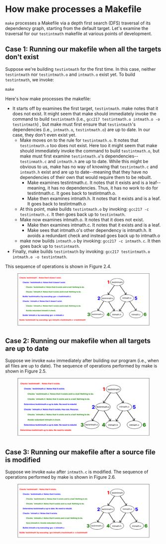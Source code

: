 # How make processes a Makefile

`make` processes a Makefile via a depth first search (DFS) traversal of its dependency graph, starting from the default target. Let's examine the traversal for our `testintmath` makefile at various points of development.&#x20;

## Case 1: Running our makefile when all the targets don't exist

Suppose we're building `testintmath` for the first time. In this case, neither `testintmath` nor `testintmath.o` and `intmath.o` exist yet. To build `testintmath`, we invoke:&#x20;

```
make
```

Here's how make processes the makefile:

* It starts off by examines the first target, `testintmath`. make notes that it does not exist. It might seem that make should immediately invoke the command to build `testintmath` (i.e., `gcc217 testintmath.o intmath.o -o testintmath`) , but make must first ensure that `testintmath`'s dependencies (i.e., `intmath.o`, `testintmath.o`) are up to date. In our case, they don't even exist yet.&#x20;
  * Make moves on to the rule for `testintmath.o`. It notes that `testintmath.o` too does not exist. Here too it might seem that make should immediately invoke the command to build `testintmath.o`, but make must first examine `testintmath.o`'s dependencies--`testinmath.c` and `intmath.h` are up to date. While this might be obvious to us, make has no way of knowing that `testintmath.c` and `intmath.h` exist and are up to date--meaning that they have no dependencies of their own that would require them to be rebuilt.
    * Make examines testintmath.c. It notes that it exists and is a leaf--meaning, it has no dependencies. Thus, it has no work to do for testintmath.c. It goes back to testintmath.o.
    * Make then examines intmath.h. It notes that it exists and is a leaf. It goes back to testintmath.o
  * At this point, make builds `testintmath.o` by invoking: `gcc217 -c testintmath.c`. It then goes back up to `testintmath`.&#x20;
  * Make now examines intmath.o. It notes that it does not exist.&#x20;
    * Make then examines intmath.c. It notes that it exists and is a leaf.&#x20;
    * Make sees that intmath.o's other dependency is intmath.h. It avoids a redundant check and instead goes back up to intmath.o
  * make now builds `intmath.o` by invoking: `gcc217 -c intmath.c`. It then goes back up to `testintmath`.&#x20;
* Finally, make builds `testintmath` by invoking: `gcc217 testintmath.o intmath.o -o testintmath`.

This sequence of operations is shown in Figure 2.4.

<figure><img src="../../.gitbook/assets/Group 66 (5).png" alt=""><figcaption></figcaption></figure>

## Case 2: Running our makefile when all targets are up to date

Suppose we invoke `make` immediately after building our program (i.e., when all files are up to date). The sequence of operations performed by make is shown in Figure 2.5.

<figure><img src="../../.gitbook/assets/Group 67 (1).png" alt=""><figcaption></figcaption></figure>

## Case 3: Running our makefile after a source file is modified

Suppose we invoke `make` after `intmath.c` is modified. The sequence of operations performed by make is shown in Figure 2.6.

<figure><img src="../../.gitbook/assets/Group 68 (2).png" alt=""><figcaption></figcaption></figure>

